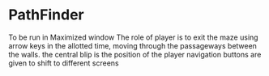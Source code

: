 # PathFinder
To be run in Maximized window
The role of player is to exit the maze using arrow keys in the allotted time, moving through the passageways between the walls.
the central blip is the position of the player
navigation buttons are given to shift to different screens

